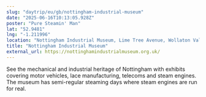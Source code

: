 ```yaml
---
slug: "daytrip/eu/gb/nottingham-industrial-museum"
date: "2025-06-16T10:13:05.928Z"
poster: "Pure Steamin' Man"
lat: "52.9481"
lng: "-1.211996"
location: "Nottingham Industrial Museum, Lime Tree Avenue, Wollaton Vale, Wollaton, Nottingham, East Midlands, England, NG8 1BT, United Kingdom"
title: "Nottingham Industrial Museum"
external_url: https://nottinghamindustrialmuseum.org.uk/
---
```

See the mechanical and industrial heritage of Nottingham with exhibits covering motor vehicles, lace manufacturing, telecoms and steam engines. The museum has semi-regular steaming days where steam engines are run for real.